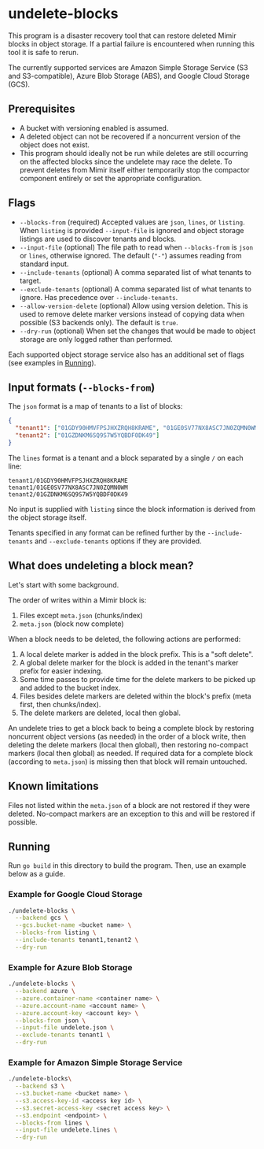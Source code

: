 # undelete-blocks

This program is a disaster recovery tool that can restore deleted Mimir blocks in object storage. If a partial failure is encountered when running this tool it is safe to rerun.

The currently supported services are Amazon Simple Storage Service (S3 and S3-compatible), Azure Blob Storage (ABS), and Google Cloud Storage (GCS).

## Prerequisites

- A bucket with versioning enabled is assumed.
- A deleted object can not be recovered if a noncurrent version of the object does not exist.
- This program should ideally not be run while deletes are still occurring on the affected blocks since the undelete may race the delete. To prevent deletes from Mimir itself either temporarily stop the compactor component entirely or set the appropriate configuration.

## Flags

- `--blocks-from` (required) Accepted values are `json`, `lines`, or `listing`. When `listing` is provided `--input-file` is ignored and object storage listings are used to discover tenants and blocks.
- `--input-file` (optional) The file path to read when `--blocks-from` is `json` or `lines`, otherwise ignored. The default (`"-"`) assumes reading from standard input.
- `--include-tenants` (optional) A comma separated list of what tenants to target.
- `--exclude-tenants` (optional) A comma separated list of what tenants to ignore. Has precedence over `--include-tenants`.
- `--allow-version-delete` (optional) Allow using version deletion. This is used to remove delete marker versions instead of copying data when possible (S3 backends only). The default is `true`.
- `--dry-run` (optional) When set the changes that would be made to object storage are only logged rather than performed.

Each supported object storage service also has an additional set of flags (see examples in [Running](##Running)).

## Input formats (`--blocks-from`)

The `json` format is a map of tenants to a list of blocks:

```json
{
  "tenant1": ["01GDY90HMVFPSJHXZRQH8KRAME", "01GE0SV77NX8ASC7JN0ZQMN0WM"],
  "tenant2": ["01GZDNKM6SQ9S7W5YQBDF0DK49"]
}
```

The `lines` format is a tenant and a block separated by a single `/` on each line:

```
tenant1/01GDY90HMVFPSJHXZRQH8KRAME
tenant1/01GE0SV77NX8ASC7JN0ZQMN0WM
tenant2/01GZDNKM6SQ9S7W5YQBDF0DK49
```

No input is supplied with `listing` since the block information is derived from the object storage itself.

Tenants specified in any format can be refined further by the `--include-tenants` and `--exclude-tenants` options if they are provided.

## What does undeleting a block mean?

Let's start with some background.

The order of writes within a Mimir block is:

1. Files except `meta.json` (chunks/index)
2. `meta.json` (block now complete)

When a block needs to be deleted, the following actions are performed:

1. A local delete marker is added in the block prefix. This is a "soft delete".
2. A global delete marker for the block is added in the tenant's marker prefix for easier indexing.
3. Some time passes to provide time for the delete markers to be picked up and added to the bucket index.
4. Files besides delete markers are deleted within the block's prefix (meta first, then chunks/index).
5. The delete markers are deleted, local then global.

An undelete tries to get a block back to being a complete block by restoring noncurrent object versions (as needed) in the order of a block write, then deleting the delete markers (local then global), then restoring no-compact markers (local then global) as needed. If required data for a complete block (according to `meta.json`) is missing then that block will remain untouched.

## Known limitations

Files not listed within the `meta.json` of a block are not restored if they were deleted. No-compact markers are an exception to this and will be restored if possible.

## Running

Run `go build` in this directory to build the program. Then, use an example below as a guide.

### Example for Google Cloud Storage

```bash
./undelete-blocks \
  --backend gcs \
  --gcs.bucket-name <bucket name> \
  --blocks-from listing \
  --include-tenants tenant1,tenant2 \
  --dry-run
```

### Example for Azure Blob Storage

```bash
./undelete-blocks \
  --backend azure \
  --azure.container-name <container name> \
  --azure.account-name <account name> \
  --azure.account-key <account key> \
  --blocks-from json \
  --input-file undelete.json \
  --exclude-tenants tenant1 \
  --dry-run
```

### Example for Amazon Simple Storage Service

```bash
./undelete-blocks\
  --backend s3 \
  --s3.bucket-name <bucket name> \
  --s3.access-key-id <access key id> \
  --s3.secret-access-key <secret access key> \
  --s3.endpoint <endpoint> \
  --blocks-from lines \
  --input-file undelete.lines \
  --dry-run
```
